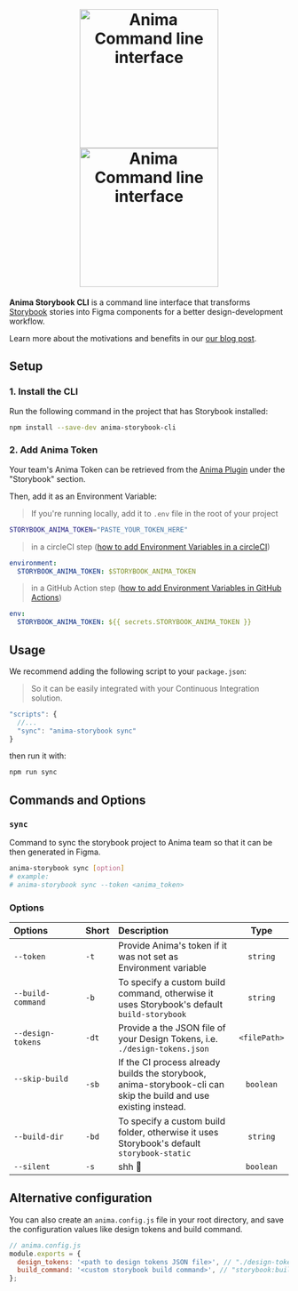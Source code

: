 <div align="center">
<br />
  <h1>
  <img src="https://user-images.githubusercontent.com/1323193/201663351-171f5916-bf03-44e0-9d9a-f5c69d3e3ec8.svg#gh-light-mode-only" width="250" alt="Anima Command line interface" />
  <img src="https://user-images.githubusercontent.com/1323193/201663360-76c32bdb-c4e4-43af-bcf7-5db760c9b71f.svg#gh-dark-mode-only" width="250" alt="Anima Command line interface" />
</h1>
</div>

**Anima Storybook CLI** is a command line interface that transforms [Storybook](https://storybook.js.org) stories into Figma components for a better design-development workflow.

Learn more about the motivations and benefits in our [our blog post](https://blog.animaapp.com/design-with-your-live-code-components-7f61e99b9bf0).

## Setup

### 1. Install the CLI
Run the following command in the project that has Storybook installed:

```sh
npm install --save-dev anima-storybook-cli
```

### 2. Add Anima Token
Your team's Anima Token can be retrieved from the [Anima Plugin](https://www.figma.com/community/plugin/857346721138427857) under the "Storybook" section.

Then, add it as an Environment Variable:

>If you're running locally, add it to `.env` file in the root of your project

```sh
STORYBOOK_ANIMA_TOKEN="PASTE_YOUR_TOKEN_HERE"
```

> in a circleCI step ([how to add Environment Variables in a circleCI](https://circleci.com/docs/set-environment-variable/#set-an-environment-variable-in-a-project))

```yml
environment:
  STORYBOOK_ANIMA_TOKEN: $STORYBOOK_ANIMA_TOKEN
```

> in a GitHub Action step ([how to add Environment Variables in GitHub Actions](https://docs.github.com/en/actions/reference/encrypted-secrets#creating-encrypted-secrets-for-a-repository))

```yml
env:
  STORYBOOK_ANIMA_TOKEN: ${{ secrets.STORYBOOK_ANIMA_TOKEN }}
```

## Usage



We recommend adding the following script to your `package.json`:
> So it can be easily integrated with your Continuous Integration solution.

```js
"scripts": {
  //...
  "sync": "anima-storybook sync"
}
```

then run it with:

```sh
npm run sync
```

## Commands and Options

### `sync`

Command to sync the storybook project to Anima team so that it can be then generated in Figma.

```sh
anima-storybook sync [option]
# example: 
# anima-storybook sync --token <anima_token>
```

### Options
|  Options | Short | Description                                                                                                      |     Type     |
|:------------------------------------------|:-------|:------------------------------------------------------------------------------------------------------------------|:------------:|
| `--token`                                | `-t`  | Provide Anima's token if it was not set as Environment variable                                            |   `string`   |
| `--build-command`                        | `-b`  | To specify a custom build command, otherwise it uses Storybook's default `build-storybook`                       |   `string`   |
| `--design-tokens`                        | `-dt` | Provide a the JSON file of your Design Tokens, i.e. `./design-tokens.json`                                        | `<filePath>`  |
| `--skip-build` &nbsp;&nbsp;&nbsp;&nbsp;&nbsp;&nbsp;&nbsp;&nbsp;&nbsp;&nbsp;&nbsp;&nbsp;&nbsp;&nbsp;&nbsp;&nbsp;&nbsp;&nbsp;&nbsp;&nbsp;&nbsp;&nbsp;&nbsp; | `-sb` | If the CI process already builds the storybook, anima-storybook-cli can skip the build and use existing instead. |   `boolean`  |
| `--build-dir`                            | `-bd` | To specify a custom build folder, otherwise it uses Storybook's default `storybook-static`                       |   `string`   |
| `--silent`                               | `-s`  |  shh 👀                                                                                                          |   `boolean`  |

## Alternative configuration

You can also create an `anima.config.js` file in your root directory, and save the configuration values like design tokens and build command.

```js
// anima.config.js
module.exports = {
  design_tokens: '<path to design tokens JSON file>', // "./design-tokens.json"
  build_command: '<custom storybook build command>', // "storybook:build"
};
```